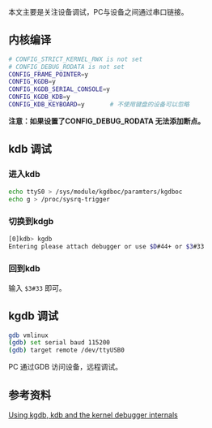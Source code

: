 本文主要是关注设备调试，PC与设备之间通过串口链接。

## 内核编译

```bash
# CONFIG_STRICT_KERNEL_RWX is not set
# CONFIG_DEBUG_RODATA is not set
CONFIG_FRAME_POINTER=y
CONFIG_KGDB=y
CONFIG_KGDB_SERIAL_CONSOLE=y
CONFIG_KGDB_KDB=y
CONFIG_KDB_KEYBOARD=y		# 不使用键盘的设备可以忽略

```

**注意：如果设置了CONFIG_DEBUG_RODATA 无法添加断点。**



## kdb 调试

### 进入kdb

```bash
echo ttyS0 > /sys/module/kgdboc/paramters/kgdboc
echo g > /proc/sysrq-trigger
```

### 切换到kdgb

```bash
[0]kdb> kgdb
Entering please attach debugger or use $D#44+ or $3#33
```

### 回到kdb

输入 `$3#33` 即可。



## kgdb 调试

```bash
gdb vmlinux
(gdb) set serial baud 115200
(gdb) target remote /dev/ttyUSB0
```



PC 通过GDB 访问设备，远程调试。



## 参考资料

[Using kgdb, kdb and the kernel debugger internals](https://www.kernel.org/doc/html/v4.15/dev-tools/kgdb.html)

